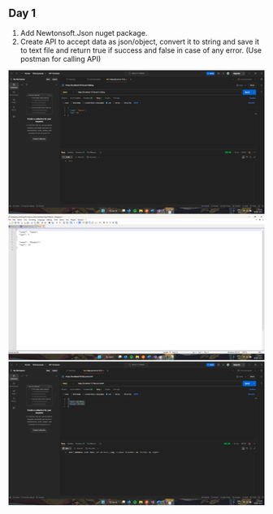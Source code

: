 ## Day 1
1. Add Newtonsoft.Json nuget package.
2. Create API to accept data as json/object, convert it to string and save it to text file and return  true if success and false in case of any error. (Use postman for calling API)

![day1_1](/img/day1_1.png)
![day1_2](/img/day1_2.png)
![day1_3](/img/day1_3.png)
